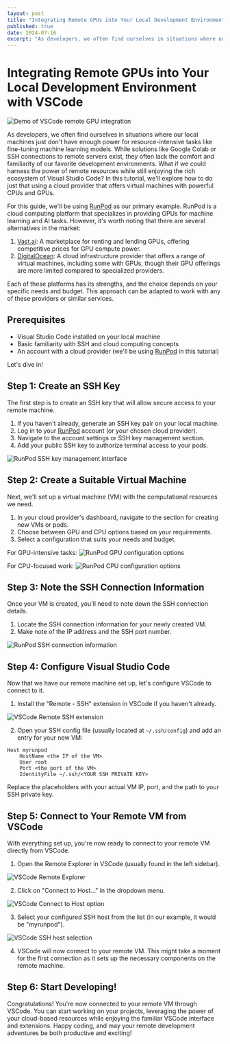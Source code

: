 ```yaml
---
layout: post
title: "Integrating Remote GPUs into Your Local Development Environment with VSCode"
published: true
date: 2024-07-16
excerpt: "As developers, we often find ourselves in situations where our local machines just don't have enough power for resource-intensive tasks like fine-tuning machine learning models. While solutions like Google Colab or SSH connections to remote servers exist, they often lack the comfort and familiarity of our favorite development environments. What if we could harness the power of remote resources while still enjoying the rich ecosystem of Visual Studio Code? In this tutorial, we'll explore how to do just that using a cloud provider that offers virtual machines with powerful CPUs and GPUs."
---
```


# Integrating Remote GPUs into Your Local Development Environment with VSCode

![Demo of VSCode remote GPU integration](/assets/img/integrating-remote-gpus-into-your-local-development-environment-with-vscode/demo.gif)

As developers, we often find ourselves in situations where our local machines just don't have enough power for resource-intensive tasks like fine-tuning machine learning models. While solutions like Google Colab or SSH connections to remote servers exist, they often lack the comfort and familiarity of our favorite development environments. What if we could harness the power of remote resources while still enjoying the rich ecosystem of Visual Studio Code? In this tutorial, we'll explore how to do just that using a cloud provider that offers virtual machines with powerful CPUs and GPUs.

For this guide, we'll be using [RunPod](https://runpod.io?ref=7su8gs12) as our primary example. RunPod is a cloud computing platform that specializes in providing GPUs for machine learning and AI tasks. However, it's worth noting that there are several alternatives in the market:

1. [Vast.ai](https://cloud.vast.ai/?ref_id=145250): A marketplace for renting and lending GPUs, offering competitive prices for GPU compute power.
2. [DigitalOcean](https://www.digitalocean.com/pricing): A cloud infrastructure provider that offers a range of virtual machines, including some with GPUs, though their GPU offerings are more limited compared to specialized providers.

Each of these platforms has its strengths, and the choice depends on your specific needs and budget. This approach can be adapted to work with any of these providers or similar services.

## Prerequisites

- Visual Studio Code installed on your local machine
- Basic familiarity with SSH and cloud computing concepts
- An account with a cloud provider (we'll be using [RunPod](https://runpod.io?ref=7su8gs12) in this tutorial)

Let's dive in!

## Step 1: Create an SSH Key

The first step is to create an SSH key that will allow secure access to your remote machine.

1. If you haven't already, generate an SSH key pair on your local machine.
2. Log in to your [RunPod](https://runpod.io?ref=7su8gs12) account (or your chosen cloud provider).
3. Navigate to the account settings or SSH key management section.
4. Add your public SSH key to authorize terminal access to your pods.

![RunPod SSH key management interface](/assets/img/integrating-remote-gpus-into-your-local-development-environment-with-vscode/image_0.png)

## Step 2: Create a Suitable Virtual Machine

Next, we'll set up a virtual machine (VM) with the computational resources we need.

1. In your cloud provider's dashboard, navigate to the section for creating new VMs or pods.
2. Choose between GPU and CPU options based on your requirements.
3. Select a configuration that suits your needs and budget.

For GPU-intensive tasks:
![RunPod GPU configuration options](/assets/img/integrating-remote-gpus-into-your-local-development-environment-with-vscode/image_1.png)

For CPU-focused work:
![RunPod CPU configuration options](/assets/img/integrating-remote-gpus-into-your-local-development-environment-with-vscode/image_2.png)

## Step 3: Note the SSH Connection Information

Once your VM is created, you'll need to note down the SSH connection details.

1. Locate the SSH connection information for your newly created VM.
2. Make note of the IP address and the SSH port number.

![RunPod SSH connection information](/assets/img/integrating-remote-gpus-into-your-local-development-environment-with-vscode/image_3.png)

## Step 4: Configure Visual Studio Code

Now that we have our remote machine set up, let's configure VSCode to connect to it.

1. Install the "Remote - SSH" extension in VSCode if you haven't already.

![VSCode Remote SSH extension](/assets/img/integrating-remote-gpus-into-your-local-development-environment-with-vscode/image_4.png)

2. Open your SSH config file (usually located at `~/.ssh/config`) and add an entry for your new VM:

```
Host myrunpod
    HostName <the IP of the VM>
    User root
    Port <the port of the VM>
    IdentityFile ~/.ssh/<YOUR SSH PRIVATE KEY>
```

Replace the placeholders with your actual VM IP, port, and the path to your SSH private key.

## Step 5: Connect to Your Remote VM from VSCode

With everything set up, you're now ready to connect to your remote VM directly from VSCode.

1. Open the Remote Explorer in VSCode (usually found in the left sidebar).

![VSCode Remote Explorer](/assets/img/integrating-remote-gpus-into-your-local-development-environment-with-vscode/image_5.png)

2. Click on "Connect to Host..." in the dropdown menu.

![VSCode Connect to Host option](/assets/img/integrating-remote-gpus-into-your-local-development-environment-with-vscode/image_6.png)

3. Select your configured SSH host from the list (in our example, it would be "myrunpod").

![VSCode SSH host selection](/assets/img/integrating-remote-gpus-into-your-local-development-environment-with-vscode/image_7.png)

4. VSCode will now connect to your remote VM. This might take a moment for the first connection as it sets up the necessary components on the remote machine.

## Step 6: Start Developing!

Congratulations! You're now connected to your remote VM through VSCode. You can start working on your projects, leveraging the power of your cloud-based resources while enjoying the familiar VSCode interface and extensions.
Happy coding, and may your remote development adventures be both productive and exciting!